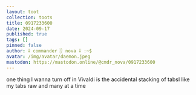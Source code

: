 ```yaml
---
layout: toot
collection: toots
title: 0917233600
date: 2024-09-17
published: true
tags: []
pinned: false
author: ⸸ commander ░ nova ⸸ :~$
avatar: /img/avatar/daemon.jpeg
mastodon: https://mastodon.online/@cmdr_nova/0917233600
---
```


one thing I wanna turn off in Vivaldi is the accidental stacking of tabsI like my tabs raw and many at a time
